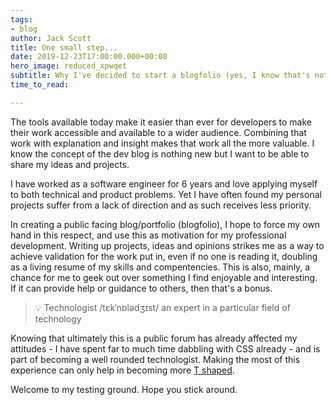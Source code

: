 ```yaml
---
tags:
- blog
author: Jack Scott
title: One small step...
date: 2019-12-23T17:00:00.000+00:00
hero_image: reduced_xpwqet
subtitle: Why I've decided to start a blogfolio (yes, I know that's not a real thing)
time_to_read: 

---
```

The tools available today make it easier than ever for developers to make their work accessible and available to a wider audience. Combining that work with explanation and insight makes that work all the more valuable. I know the concept of the dev blog is nothing new but I want to be able to share my ideas and projects.

I have worked as a software engineer for 6 years and love applying myself to both technical and product problems. Yet I have often found my personal projects suffer from a lack of direction and as such receives less priority.

In creating a public facing blog/portfolio (blogfolio), I hope to force my own hand in this respect, and use this as motivation for my professional development. Writing up projects, ideas and opinions strikes me as a way to achieve validation for the work put in, even if no one is reading it, doubling as a living resume of my skills and compentencies. This is also, mainly, a chance for me to geek out over something I find enjoyable and interesting. If it can provide help or guidance to others, then that's a bonus.

> 💡 Technologist /tɛkˈnɒlədʒɪst/ an expert in a particular field of technology

Knowing that ultimately this is a public forum has already affected my attitudes - I have spent far to much time dabbling with CSS already - and is part of becoming a well rounded technologist. Making the most of this experience can only help in becoming more [T shaped](https://medium.com/@jchyip/why-t-shaped-people-e8706198e437).

Welcome to my testing ground. Hope you stick around.